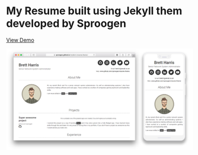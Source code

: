 # My Resume built using Jekyll them developed by Sproogen

[View Demo](https://sproogen.github.io/modern-resume-theme/)

![img](screenshot.png)


